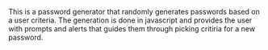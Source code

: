 This is a password generator that randomly generates passwords based on a user criteria. The generation is done in javascript and provides the user with prompts and alerts that guides them through picking critiria for a new password. 

